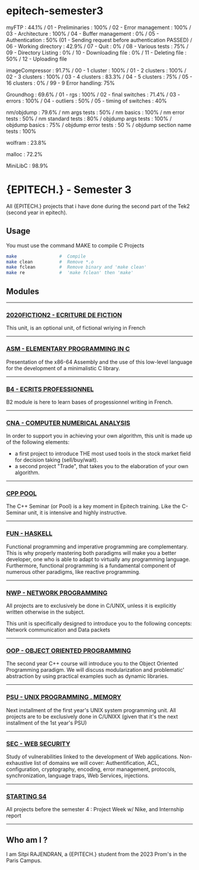 # epitech-semester3


myFTP : 44.1%
/		01 - Preliminaries : 100%
/		02 - Error management : 100%
/		03 - Architecture : 100%
/		04 - Buffer management : 0%
/		05 - Authentication : 50% (01 - Sending request before authentication PASSED)
/		06 - Working directory : 42.9%
/		07 - Quit : 0%
/		08 - Various tests : 75%
/		09 - Directory Listing : 0%
/		10 - Downloading file : 0%
/		11 - Deleting file : 50%
/		12 - Uploading file
 
imageCompressor : 91.7%
/		00 - 1 cluster : 100%
/		01 - 2 clusters : 100%
/		02 - 3 clusters : 100%
/		03 - 4 clusters : 83.3%
/		04 - 5 clusters : 75%
/		05 - 16 clusters : 0%
/		99 - 9 Error handling: 75%
  
Groundhog : 69.6%
/		01 - rgs : 100%
/		02 - final switches : 71.4%
/		03 - errors : 100%
/		04 - outliers : 50%
/		05 - timing of switches : 40%
 
nm/objdump : 79.6%
/		nm args tests : 50%
/		nm basics : 100%
/		nm error tests : 50%
/		nm standard tests : 80%
/		objdump args tests : 100%
/		objdump basics : 75%
/		objdump error tests : 50 %
/		objdump section name tests : 100%
 
wolfram : 23.8%
  
malloc : 72.2%
  
MiniLibC : 98.9%

# {EPITECH.} - Semester 3

All {EPITECH.} projects that i have done during the second part of the Tek2 (second year in epitech).

## Usage

You must use the command MAKE to compile C Projects

```bash
make                #  Compile
make clean          #  Remove *.o
make fclean         #  Remove binary and 'make clean'
make re             #  'make fclean' then 'make'
```

## Modules

-----
### [2020FICTION2 - ECRITURE DE FICTION](https://github.com/SitpiRajendran/epitech-semester3/tree/master/2020FICTION2)
This unit, is an optional unit, of fictional wriying in French

-----
### [ASM - ELEMENTARY PROGRAMMING IN C](https://github.com/SitpiRajendran/epitech-semester3/tree/master/ASM)
Presentation of the x86-64 Assembly and the use of this low-level language for the development of a minimalistic C library.

-----
### [B4 - ECRITS PROFESSIONNEL](https://github.com/SitpiRajendran/epitech-semester3/tree/master/B4)
B2 module is here to learn bases of progessionnel writing in French.

-----
### [CNA -  COMPUTER NUMERICAL ANALYSIS](https://github.com/SitpiRajendran/epitech-semester3/tree/master/CNA/CNA_groundhog_2019)
In order to support you in achieving your own algorithm, this unit is made up of the following elements:
 - a first project to introduce THE most used tools in the stock market field for decision taking (sell/buy/wait).
 - a second project "Trade", that takes you to the elaboration of your own algorithm.

-----
### [CPP POOL](https://github.com/SitpiRajendran/epitech-semester3/tree/master/CppPool)
The C++ Seminar (or Pool) is a key moment in Epitech training. 
Like the C-Seminar unit, it is intensive and highly instructive.

-----
### [FUN - HASKELL](https://github.com/SitpiRajendran/epitech-semester3/tree/master/Haskell)
Functional programming and imperative programming are complementary. This is why properly mastering both paradigms will make you a better developer, one who is able to adapt to virtually any programming language. Furthermore, functional programming is a fundamental component of numerous other paradigms, like reactive programming.

-----
### [NWP - NETWORK PROGRAMMING](https://github.com/SitpiRajendran/epitech-semester3/tree/master/NWP)
All projects are to exclusively be done in C/UNIX, unless it is explicitly written otherwise in the subject.

This unit is specifically designed to introduce you to the following concepts: Network communication and Data packets

-----
### [OOP - OBJECT ORIENTED PROGRAMMING](https://github.com/SitpiRajendran/epitech-semester3/tree/master/OOP)
The second year C++ course will introduce you to the Object Oriented Programming paradigm. 
We will discuss modularization and problematic' abstraction by using practical examples such as dynamic libraries.

-----
### [PSU - UNIX PROGRAMMING . MEMORY](https://github.com/SitpiRajendran/epitech-semester3/tree/master/PSU)
Next installment of the first year's UNIX system programming unit. All projects are to be exclusively done in C/UNIXX (given that it's the next installment of the 1st year's PSU)

-----
### [SEC - WEB SECURITY](https://github.com/SitpiRajendran/epitech-semester3/tree/master/SEC_CFP_2019)
Study of vulnerabilities linked to the development of Web applications. 
Non-exhaustive list of domains we will cover: Authentification, ACL, configuration, cryptography, encoding, error management, protocols, synchronization, language traps, Web Services, injections.

-----
### [STARTING S4](https://github.com/SitpiRajendran/epitech-semester3/tree/master/StartingS4)
All projects before the semester 4 : Project Week w/ Nike, and Internship report

-----
## Who am I ?

I am Sitpi RAJENDRAN, a {EPITECH.} student from the 2023 Prom's in the Paris Campus.
